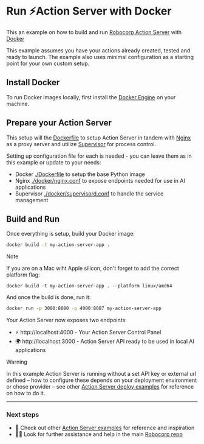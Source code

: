 # Run ⚡️Action Server with Docker

This an example on how to build and run [Robocorp Action Server](https://github.com/robocorp/robo/tree/master/action_server/docs#readme) with [Docker](https://www.docker.com/)

This example assumes you have your actions already created, tested and ready to launch. The example also uses minimal configuration as a starting point for your own custom setup.

## Install Docker

To run Docker images locally, first install the [Docker Engine](https://docs.docker.com/engine/install/) on your machine.

## Prepare your Action Server

This setup will the [Dockerfile](./Dockerfile) to setup Action Server in tandem with [Nginx](https://www.nginx.com) as a proxy server and utilize [Supervisor](https://supervisord.org/) for process control.

Setting up configuration file for each is needed - you can leave them as in this example or update to your needs:

- Docker [./Dockerfile](./docker/Dockerfile) to setup the base Python image
- Nginx [./docker/nginx.conf](./docker/nginx.conf) to expose endpoints needed for use in AI applications
- Supervisor [./docker/supervisord.conf](./docker/supervisord.conf) to handle the service management

## Build and Run

Once everything is setup, build your Docker image:

```sh
docker build -t my-action-server-app .
```

> [!NOTE]
> If you are on a Mac wiht Apple silicon, don't forget to add the correct platform flag:
>
> `docker build -t my-action-server-app . --platform linux/amd64`

And once the build is done, run it:

```sh
docker run -p 3000:8080 -p 4000:8087 my-action-server-app
```

Your Action Server now exposes two endpoints:

- ⚡️ http://localhost:4000 - Your Action Server Control Panel
- 🌍 http://localhost:3000 - Action Server API ready to be used in local AI applications

> [!WARNING]
> In this example Action Server is running without a set API key or external url defined – how to configure these depends on your deployment environment or chose provider – see other [Action Server deploy examples](https://github.com/robocorp/actions-cookbook) for reference on how to do it.

---

### Next steps

- 🌟 Check out other [Action Server examples](https://github.com/robocorp/actions-cookbook) for reference and inspiration
- 🙋‍♂️ Look for further assistance and help in the main [Robocorp repo](https://github.com/robocorp/robocorp)

